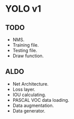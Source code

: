 # YOLO v1
## TODO
* NMS.
* Training file.
* Testing file.
* Draw function.
## ALDO
* Net Architecture.
* Loss layer.
* IOU calculating.
* PASCAL VOC data loading.
* Data augmentation.
* Data generator.